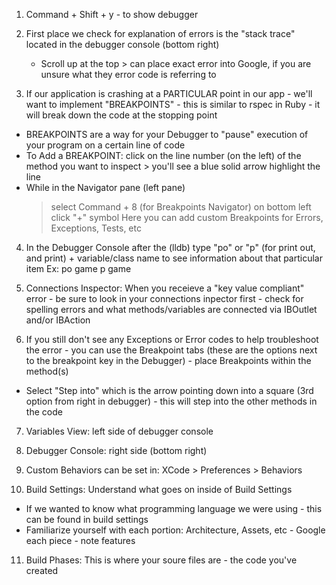 <!-- Debugging in XCode --> 

1. Command + Shift + y - to show debugger 

2. First place we check for explanation of errors is the "stack trace" located in the debugger console (bottom right)
    - Scroll up at the top > can place exact error into Google, if you are unsure what they error code is referring to 
    
3. If our application is crashing at a PARTICULAR point in our app - we'll want to implement "BREAKPOINTS" - this is similar to rspec in Ruby - it will break down the code at the stopping point 
  - BREAKPOINTS are a way for your Debugger to "pause" execution of your program on a certain line of code 
  - To Add a BREAKPOINT: click on the line number (on the left) of the method you want to inspect > you'll see a blue solid arrow highlight the line
  - While in the Navigator pane (left pane)
    > select Command + 8 (for Breakpoints Navigator)
    > on bottom left 
    > click "+" symbol 
    > Here you can add custom Breakpoints for Errors, Exceptions, Tests, etc 

4. In the Debugger Console after the (lldb) type "po"  or "p" (for print out, and print) + variable/class name to see information about that particular item 
    Ex: po game 
        p game 
        
5. Connections Inspector: When you receieve a "key value compliant" error - be sure to look in your connections inpector first - check for spelling errors and what methods/variables are connected via IBOutlet and/or IBAction 

6. If you still don't see any Exceptions or Error codes to help troubleshoot the error - you can use the Breakpoint tabs (these are the options next to the breakpoint key in the Debugger) - place Breakpoints within the method(s)
  - Select "Step into" which is the arrow pointing down into a square (3rd option from right in debugger) - this will step into the other methods in the code
  
7. Variables View: left side of debugger console

8. Debugger Console: right side (bottom right)

9. Custom Behaviors can be set in: XCode > Preferences > Behaviors 

10. Build Settings: Understand what goes on inside of Build Settings
  - If we wanted to know what programming language we were using - this can be found in build settings 
  - Familiarize yourself with each portion: Architecture, Assets, etc - Google each piece - note features 
  
11. Build Phases: This is where your soure files are - the code you've created  